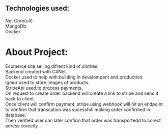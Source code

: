 ## Technologies used:
  Net Core(c#)  
  MongoDb  
  Docker  
  
# About Project:  
  Ecomerce site selling difrent kind of clothes.   
  Backend created with C#Net.  
  Docker used to help with building in develompent and production.  
  Igmur used to store images of products.  
  StripeApi used to process payments.  
    On request to create order backend will create a link to stripe and send it back to client.    
    Once client will confirm payment, stripe using webhook will hit an endpoint to confirm that transcation was sucessfull making order confirmed in database.  
    Then verified user can later confirm that order was transportedd to corect adress corectly.  
  
